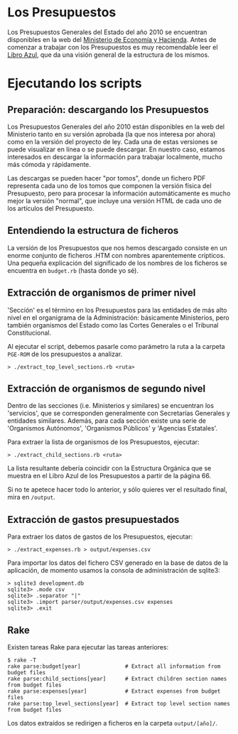 Los Presupuestos
================

Los Presupuestos Generales del Estado del año 2010 se encuentran disponibles en la web del [Ministerio de Economía y Hacienda][1]. Antes de comenzar a trabajar con los Presupuestos es muy recomendable leer el [Libro Azul][2], que da una visión general de la estructura de los mismos.

Ejecutando los scripts
======================

Preparación: descargando los Presupuestos
-----------------------------------------

Los Presupuestos Generales del año 2010 están disponibles en la web del Ministerio tanto en su versión aprobada (la que nos interesa por ahora) como en la versión del proyecto de ley. Cada una de estas versiones se puede visualizar en línea o se puede descargar. En nuestro caso, estamos interesados en descargar la información para trabajar localmente, mucho más cómoda y rápidamente.

Las descargas se pueden hacer "por tomos", donde un fichero PDF representa cada uno de los tomos que componen la versión física del Presupuesto, pero para procesar la información automáticamente es mucho mejor la versión "normal", que incluye una versión HTML de cada uno de los artículos del Presupuesto.

[1]: http://www.sgpg.pap.meh.es/SITIOS/SGPG/ES-ES/PRESUPUESTOS/Paginas/PGE2010.aspx
[2]: http://www.sgpg.pap.meh.es/sitios/sgpg/es-ES/Presupuestos/Presupuestos/Documents/PROYECTO/LIBRO%20AZULv3.pdf

Entendiendo la estructura de ficheros
-------------------------------------

La versión de los Presupuestos que nos hemos descargado consiste en un enorme conjunto de ficheros .HTM con nombres aparentemente crípticos. Una pequeña explicación del significado de los nombres de los ficheros se encuentra en `budget.rb` (hasta donde yo sé).

Extracción de organismos de primer nivel
----------------------------------------

'Sección' es el término en los Presupuestos para las entidades de más alto nivel en el organigrama de la Administración: básicamente Ministerios, pero también organismos del Estado como las Cortes Generales o el Tribunal Constitucional.

Al ejecutar el script, debemos pasarle como parámetro la ruta a la carpeta `PGE-ROM` de los presupuestos a analizar. 

    > ./extract_top_level_sections.rb <ruta>

Extracción de organismos de segundo nivel
-----------------------------------------

Dentro de las secciones (i.e. Ministerios y similares) se encuentran los 'servicios', que se corresponden generalmente con Secretarías Generales y entidades similares. Además, para cada sección existe una serie de 'Organismos Autónomos', 'Organismos Públicos' y 'Agencias Estatales'.

Para extraer la lista de organismos de los Presupuestos, ejecutar:

    > ./extract_child_sections.rb <ruta>

La lista resultante debería coincidir con la Estructura Orgánica que se muestra en el Libro Azul de los Presupuestos a partir de la página 66.

Si no te apetece hacer todo lo anterior, y sólo quieres ver el resultado final, mira en `/output`.

Extracción de gastos presupuestados
-----------------------------------

Para extraer los datos de gastos de los Presupuestos, ejecutar:

    > ./extract_expenses.rb > output/expenses.csv

Para importar los datos del fichero CSV generado en la base de datos de la aplicación, de momento usamos la consola de administración de sqlite3:

    > sqlite3 development.db
    sqlite3> .mode csv
    sqlite3> .separator "|"
    sqlite3> .import parser/output/expenses.csv expenses
    sqlite3> .exit

Rake
----

Existen tareas Rake para ejecutar las tareas anteriores:

    $ rake -T
    rake parse:budget[year]              # Extract all information from budget files
    rake parse:child_sections[year]      # Extract children section names from budget files
    rake parse:expenses[year]            # Extract expenses from budget files
    rake parse:top_level_sections[year]  # Extract top level section names from budget files

Los datos extraídos se redirigen a ficheros en la carpeta `output/[año]/`.
